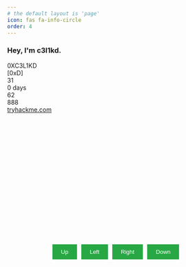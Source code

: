 ```yaml
---
# the default layout is 'page'
icon: fas fa-info-circle
order: 4
---
```


### Hey, I'm c3l1kd.


<!-- ---
# thm badge
--- -->
<head>
  <link
    rel="stylesheet"
    href="https://cdnjs.cloudflare.com/ajax/libs/font-awesome/6.5.0/css/all.min.css"
    crossorigin="anonymous"
  />
  <link rel="preconnect" href="https://fonts.googleapis.com" />
  <link rel="preconnect" href="https://fonts.gstatic.com" crossorigin />
  <link
    href="https://fonts.googleapis.com/css2?family=Ubuntu:ital,wght@0,400;0,500;1,400;1,500&display=swap"
    rel="stylesheet"
  />
</head>
<div id="thm-badge" role="button" tabindex="0" aria-label="user avatar">
  <div class="thm-avatar-outer">
    <div class="thm-avatar"></div>
  </div>
  <div class="thm-badge-user-details">
    <div class="thm-title-wrapper">
      <span class="thm-user_name">0XC3L1KD</span>
      <div>
        <i class="fa-solid fa-bolt-lightning thm-rank-icon"></i>
        <span class="thm-rank-title">[0xD]</span>
      </div>
    </div>
    <div class="thm-details-wrapper">
      <div class="thm-details-icon-wrapper">
        <i class="fa-solid fa-trophy thm-detail-icons thm-trophy-icon"></i>
        <span class="thm-details-text">31</span>
      </div>
      <div class="thm-details-icon-wrapper">
        <i class="fa-solid fa-fire thm-detail-icons thm-fire-icon"></i>
        <span class="thm-details-text">0 days</span>
      </div>
      <div class="thm-details-icon-wrapper">
        <i class="fa-solid fa-award thm-detail-icons thm-award-icon"></i>
        <span class="thm-details-text">62</span>
      </div>
      <div class="thm-details-icon-wrapper">
        <i class="fa-solid fa-door-closed thm-detail-icons thm-door-closed-icon"></i>
        <span class="thm-details-text">888</span>
      </div>
    </div>
    <a href="https://tryhackme.com" class="thm-link" target="_blank">tryhackme.com</a>
  </div>
</div>
<style>


  #thm-badge {
    width: 327px;
    height: 84px;
    background-image: url('https://tryhackme.com/img/thm_public_badge_bg.svg');
    background-size: cover;
    object-fit: fill;
    display: flex;
    align-items: center;
    gap: 12px;
    user-select: none;
    cursor: pointer;
    border-radius: 12px;
  }

  .thm-avatar-outer {
    width: 60px;
    height: 60px;
    border-radius: 50%;
    margin-right: 0;
    background: linear-gradient(to bottom left, #a3ea2a, #2e4463);
    padding: 2px;
    margin-left: 10px;
  }

  .thm-avatar {
    background-image: url(https://tryhackme-images.s3.amazonaws.com/user-avatars/60bb05295d950f005033b618-1725566628891);
    display: block;
    width: 60px;
    height: 60px;
    float: left;
    background-size: cover;
    background-repeat: no-repeat;
    background-position: center center;
    border-radius: 50%;
    box-sizing: content-box; /* Needed for border to stop changing image width*/
    background-color: #121212;
    object-fit: cover;
    box-shadow: 0 0 3px 0 #303030;
  }

  .thm-badge-user-details {
    display: flex;
    flex-direction: column;
    gap: 8px;
  }

  .thm-details-icon-wrapper {
    display: flex;
    gap: 5px;
  }

  .thm-details-wrapper {
    display: flex;
    gap: 8px;
  }

  .thm-title-wrapper {
    display: flex;
    align-items: center;
    gap: 6px;
  }

  .thm-user_name {
    font-family: 'Ubuntu', sans-serif;
    font-style: normal;
    font-weight: 500;
    font-size: 14px;
    line-height: 16px;

    color: #f9f9fb;
    transform: rotate(0.2deg);

    max-width: 135px;
    text-overflow: ellipsis;
    display: block;
    white-space: nowrap;
    overflow: hidden;
  }

  .thm-rank-icon {
    width: 8px;
    height: 10px;
    font-style: normal;
    font-weight: 900;
    font-size: 10px;
    line-height: 10px;
    text-align: center;

    color: #ffbb45;
    transform: rotate(0.2deg);
  }

  .thm-rank-title {
    font-family: Ubuntu, sans-serif;
    font-style: normal;
    font-weight: 500;
    font-size: 12px;
    line-height: 14px;

    color: #ffffff;
    transform: rotate(0.2deg);
  }

  .thm-detail-icons {
    font-weight: 900;
    text-align: center;

    transform: rotate(0.2deg);
  }

  .thm-trophy-icon {
    color: #9ca4b4;
    width: 13px;
    height: 13px;
    font-style: normal;
    font-size: 11px;
    line-height: 11px;
  }

  .thm-fire-icon {
    width: 12px;
    height: 13px;
    font-style: normal;
    font-size: 13px;
    line-height: 13px;
    color: #a3ea2a;
  }

  .thm-award-icon {
    width: 10px;
    height: 13px;
    font-style: normal;
    font-size: 13px;
    line-height: 13px;
    color: #d752ff;
  }

  .thm-door-closed-icon {
    width: 14px;
    height: 12px;
    font-style: normal;
    font-size: 12px;
    line-height: 12px;
    color: #719cf9;
  }

  .thm-details-text {
    font-family: Ubuntu, sans-serif;
    font-style: normal;
    font-weight: 400;
    font-size: 11px;
    line-height: 13px;
    color: #ffffff;
    transform: rotate(0.2deg);
  }

  .thm-link {
    text-decoration: none;
    font-family: Ubuntu, sans-serif;
    font-style: normal;
    font-weight: 400;
    font-size: 11px;
    line-height: 13px;
    margin: 0;

    color: #f9f9fb;
    transform: rotate(0.2deg);
  }

  .thm-link:hover {
    text-decoration: underline;
  }
</style>
<script>
  document.getElementById('thm-badge').addEventListener('click', function ({ target }) {
    if (target.tagName === 'A') {
      // If it's an anchor, do nothing here and let the default action proceed
      return;
    }
    window.open('https://tryhackme.com/p/0XC3L1KD', '_blank');
  });
</script>



<html lang="en">
<head>
  <meta charset="UTF-8">
  <meta name="viewport" content="width=device-width, initial-scale=1.0">
  <title>Maze Game</title>
  <style>


    .maze-outer-container {
      text-align: center;
    }

    .maze-container {
      display: grid;
      grid-template-columns: repeat(5, 50px);
      grid-template-rows: repeat(5, 50px);
      gap: 5px;
      margin-bottom: 20px;
      position: relative;
    }

    .maze-cell {
      width: 50px;
      height: 50px;
      display: flex;
      justify-content: center;
      align-items: center;
      border: 1px solid #333;
    }

    .maze-start {
      background-color: green;
    }

    .maze-end {
      background-color: red;
    }

    .maze-wall {
      background-color: #555;
    }

    .maze-empty {
      background-color: #fff;
    }

    .maze-player {
      background-color: blue;
    }

    .maze-message {
      position: absolute;
      top: 0;
      left: 0;
      right: 0;
      padding: 10px;
      background-color: yellow;
      font-size: 20px;
      font-weight: bold;
    }

    .maze-controls {
      display: flex;
      justify-content: center;
      gap: 10px;
    }

    .maze-move-btn {
      padding: 10px 20px;
      background-color: #28a745;
      color: white;
      border: none;
      cursor: pointer;
    }

    .maze-move-btn:hover {
      background-color: #218838;
    }
  </style>
</head>
<body>
  <div class="maze-outer-container">
    <div class="maze-container">
      <!-- This is where the maze will be rendered dynamically -->
    </div>
    <div class="maze-controls">
      <button class="maze-move-btn" id="up">Up</button>
      <button class="maze-move-btn" id="left">Left</button>
      <button class="maze-move-btn" id="right">Right</button>
      <button class="maze-move-btn" id="down">Down</button>
    </div>
  </div>

  <script>
    // Randomly generates the maze layout
    function generateRandomMaze() {
      const maze = Array(5).fill(null).map(() => Array(5).fill('empty'));

      // Create some walls
      for (let i = 0; i < 5; i++) {
        const randomWallRow = Math.floor(Math.random() * 5);
        const randomWallCol = Math.floor(Math.random() * 5);
        maze[randomWallRow][randomWallCol] = 'wall';
      }

      // Ensure start and end points are not walls
      maze[0][0] = 'start';
      maze[4][4] = 'end';
      
      return maze;
    }

    const maze = generateRandomMaze();
    let playerPosition = { x: 0, y: 0 };

    // Render the maze inside the container
    function renderMaze() {
      const mazeContainer = document.querySelector('.maze-container');
      mazeContainer.innerHTML = '';
      const messageDiv = document.querySelector('.maze-message');
      if (messageDiv) messageDiv.remove(); // Remove any previous message

      maze.forEach((row, y) => {
        row.forEach((cell, x) => {
          const mazeCell = document.createElement('div');
          mazeCell.classList.add('maze-cell');

          if (cell === 'start') mazeCell.classList.add('maze-start');
          if (cell === 'end') mazeCell.classList.add('maze-end');
          if (cell === 'wall') mazeCell.classList.add('maze-wall');
          if (cell === 'empty') mazeCell.classList.add('maze-empty');

          if (playerPosition.x === x && playerPosition.y === y) {
            mazeCell.classList.add('maze-player');
            // Show "Maze Game" message instead of "🥳 Maze Solved!" when the player reaches the end
            if (maze[playerPosition.y][playerPosition.x] === 'end') {
              const message = document.createElement('div');
              message.classList.add('maze-message');
              message.textContent = 'Maze Game';  // Replaced "🥳 Maze Solved!" with "Maze Game"
              mazeCell.appendChild(message);
            }
          }

          mazeContainer.appendChild(mazeCell);
        });
      });
    }

    // Move the player inside the maze
    function movePlayer(direction) {
      const { x, y } = playerPosition;

      if (direction === 'up' && y > 0 && maze[y - 1][x] !== 'wall') {
        playerPosition.y--;
      } else if (direction === 'down' && y < 4 && maze[y + 1][x] !== 'wall') {
        playerPosition.y++;
      } else if (direction === 'left' && x > 0 && maze[y][x - 1] !== 'wall') {
        playerPosition.x--;
      } else if (direction === 'right' && x < 4 && maze[y][x + 1] !== 'wall') {
        playerPosition.x++;
      }

      renderMaze();
    }

    // Event listeners for button controls
    document.getElementById('up').addEventListener('click', () => movePlayer('up'));
    document.getElementById('down').addEventListener('click', () => movePlayer('down'));
    document.getElementById('left').addEventListener('click', () => movePlayer('left'));
    document.getElementById('right').addEventListener('click', () => movePlayer('right'));

    // Event listener for keyboard controls (WASD)
    document.addEventListener('keydown', (e) => {
      if (e.key === 'w' || e.key === 'ArrowUp') movePlayer('up');
      if (e.key === 'a' || e.key === 'ArrowLeft') movePlayer('left');
      if (e.key === 's' || e.key === 'ArrowDown') movePlayer('down');
      if (e.key === 'd' || e.key === 'ArrowRight') movePlayer('right');
    });

    renderMaze();
  </script>
</body>
</html>
